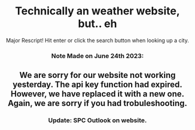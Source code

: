 <Center><h1>Technically an weather website, but.. eh</h1><center>
  
Major Rescript! Hit enter or click the search button when looking up a city.

<h3>Note Made on June 24th 2023:</h3>

<h2>We are sorry for our website not working yesterday. The api key function had expired. However, we have replaced it with a new one. Again, we are sorry if you had trobuleshooting.</h2>

<h3>Update: SPC Outlook on website.</h3>
